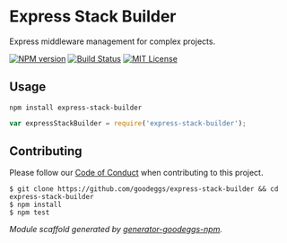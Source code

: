 # Express Stack Builder

Express middleware management for complex projects.

[![NPM version](http://img.shields.io/npm/v/express-stack-builder.svg?style=flat-square)](https://www.npmjs.org/package/express-stack-builder)
[![Build Status](http://img.shields.io/travis/goodeggs/express-stack-builder.svg?style=flat-square)](https://travis-ci.org/goodeggs/express-stack-builder)
[![MIT License](http://img.shields.io/badge/license-MIT-blue.svg?style=flat-square)](https://github.com/goodeggs/express-stack-builder/blob/master/LICENSE.md)

## Usage

```
npm install express-stack-builder
```

```javascript
var expressStackBuilder = require('express-stack-builder');
```

## Contributing

Please follow our [Code of Conduct](https://github.com/goodeggs/mongoose-webdriver/blob/master/CODE_OF_CONDUCT.md)
when contributing to this project.

```
$ git clone https://github.com/goodeggs/express-stack-builder && cd express-stack-builder
$ npm install
$ npm test
```

_Module scaffold generated by [generator-goodeggs-npm](https://github.com/goodeggs/generator-goodeggs-npm)._
